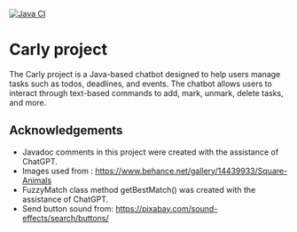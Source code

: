 [![Java CI](https://github.com/ChinSekYi/ip/actions/workflows/gradle.yml/badge.svg)](https://github.com/ChinSekYi/ip/actions/workflows/gradle.yml)

# Carly project
The Carly project is a Java-based chatbot designed to help users manage tasks such as todos, deadlines, and events.
The chatbot allows users to interact through text-based commands to add, mark, unmark, delete tasks, and more.

##  Acknowledgements
- Javadoc comments in this project were created with the assistance of ChatGPT.
- Images used from : https://www.behance.net/gallery/14439933/Square-Animals
- FuzzyMatch class method getBestMatch() was created with the assistance of ChatGPT.
- Send button sound from: https://pixabay.com/sound-effects/search/buttons/